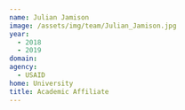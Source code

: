 ```yaml
---
name: Julian Jamison
image: /assets/img/team/Julian_Jamison.jpg
year: 
  - 2018
  - 2019
domain:
agency:
  - USAID
home: University
title: Academic Affiliate
---
```

